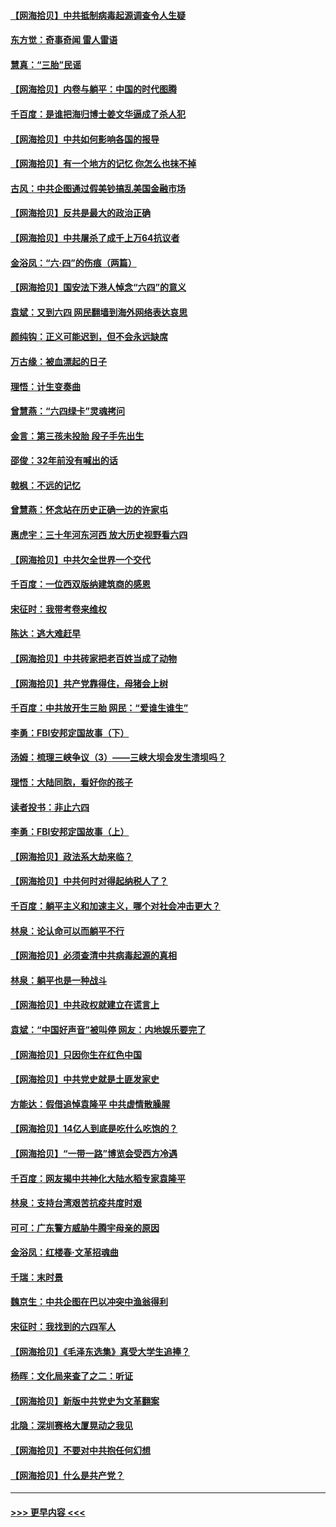 #### [【网海拾贝】中共抵制病毒起源调查令人生疑](../pages/nsc993/n13017785.md?t=06130952) 
#### [东方觉：奇事奇闻 雷人雷语](../pages/nsc993/n13017577.md?t=06130952) 
#### [慧真：“三胎”民谣](../pages/nsc993/n13017394.md?t=06130952) 
#### [【网海拾贝】内卷与躺平：中国的时代图腾](../pages/nsc993/n13016128.md?t=06130952) 
#### [千百度：是谁把海归博士姜文华逼成了杀人犯](../pages/nsc993/n13015218.md?t=06130952) 
#### [【网海拾贝】中共如何影响各国的报导](../pages/nsc993/n13012599.md?t=06130952) 
#### [【网海拾贝】有一个地方的记忆 你怎么也抹不掉](../pages/nsc993/n13009802.md?t=06130952) 
#### [古风：中共企图通过假美钞搞乱美国金融市场](../pages/nsc993/n13009626.md?t=06130952) 
#### [【网海拾贝】反共是最大的政治正确](../pages/nsc993/n13007051.md?t=06130952) 
#### [【网海拾贝】中共屠杀了成千上万64抗议者](../pages/nsc993/n13002713.md?t=06130952) 
#### [金浴凤：“六·四”的伤痕（两篇）](../pages/nsc993/n13001719.md?t=06130952) 
#### [【网海拾贝】国安法下港人悼念“六四”的意义](../pages/nsc993/n13001039.md?t=06130952) 
#### [袁斌：又到六四 网民翻墙到海外网络表达哀思](../pages/nsc993/n13000995.md?t=06130952) 
#### [颜纯钩：正义可能迟到，但不会永远缺席](../pages/nsc993/n13000920.md?t=06130952) 
#### [万古缘：被血漂起的日子](../pages/nsc993/n13000914.md?t=06130952) 
#### [理悟：计生变奏曲](../pages/nsc993/n13000414.md?t=06130952) 
#### [曾慧燕：“六四绿卡”灵魂拷问](../pages/nsc993/n13000277.md?t=06130952) 
#### [金言：第三孩未投胎 段子手先出生](../pages/nsc993/n13000215.md?t=06130952) 
#### [邵俊：32年前没有喊出的话](../pages/nsc993/n13000181.md?t=06130952) 
#### [戟枫：不远的记忆](../pages/nsc993/n13000121.md?t=06130952) 
#### [曾慧燕：怀念站在历史正确一边的许家屯](../pages/nsc993/n13000073.md?t=06130952) 
#### [惠虎宇：三十年河东河西 放大历史视野看六四](../pages/nsc993/n13000018.md?t=06130952) 
#### [【网海拾贝】中共欠全世界一个交代](../pages/nsc993/n12998706.md?t=06130952) 
#### [千百度：一位西双版纳建筑商的感恩](../pages/nsc993/n12998487.md?t=06130952) 
#### [宋征时：我带考卷来维权](../pages/nsc993/n12994088.md?t=06130952) 
#### [陈达：逃大难赶早](../pages/nsc993/n12993569.md?t=06130952) 
#### [【网海拾贝】中共砖家把老百姓当成了动物](../pages/nsc993/n12993483.md?t=06130952) 
#### [【网海拾贝】共产党靠得住，母猪会上树](../pages/nsc993/n12990730.md?t=06130952) 
#### [千百度：中共放开生三胎 网民：“爱谁生谁生”](../pages/nsc993/n12990644.md?t=06130952) 
#### [李勇：FBI安邦定国故事（下）](../pages/nsc993/n12987854.md?t=06130952) 
#### [汤姆：梳理三峡争议（3）——三峡大坝会发生溃坝吗？](../pages/nsc993/n12989806.md?t=06130952) 
#### [理悟：大陆同胞，看好你的孩子](../pages/nsc993/n12989778.md?t=06130952) 
#### [读者投书：非止六四](../pages/nsc993/n12989673.md?t=06130952) 
#### [李勇：FBI安邦定国故事（上）](../pages/nsc993/n12987749.md?t=06130952) 
#### [【网海拾贝】政法系大劫来临？](../pages/nsc993/n12987596.md?t=06130952) 
#### [【网海拾贝】中共何时对得起纳税人了？](../pages/nsc993/n12985578.md?t=06130952) 
#### [千百度：躺平主义和加速主义，哪个对社会冲击更大？](../pages/nsc993/n12985512.md?t=06130952) 
#### [林泉：论认命可以而躺平不行](../pages/nsc993/n12985505.md?t=06130952) 
#### [【网海拾贝】必须查清中共病毒起源的真相](../pages/nsc993/n12984276.md?t=06130952) 
#### [林泉：躺平也是一种战斗](../pages/nsc993/n12984194.md?t=06130952) 
#### [【网海拾贝】中共政权就建立在谎言上](../pages/nsc993/n12981880.md?t=06130952) 
#### [袁斌：“中国好声音”被叫停 网友：内地娱乐要完了](../pages/nsc993/n12981826.md?t=06130952) 
#### [【网海拾贝】只因你生在红色中国](../pages/nsc993/n12979096.md?t=06130952) 
#### [【网海拾贝】中共党史就是土匪发家史](../pages/nsc993/n12976478.md?t=06130952) 
#### [方能达：假借追悼袁隆平 中共虚情散臊腥](../pages/nsc993/n12976396.md?t=06130952) 
#### [【网海拾贝】14亿人到底是吃什么吃饱的？](../pages/nsc993/n12974125.md?t=06130952) 
#### [【网海拾贝】“一带一路”博览会受西方冷遇](../pages/nsc993/n12971787.md?t=06130952) 
#### [千百度：网友揭中共神化大陆水稻专家袁隆平](../pages/nsc993/n12971733.md?t=06130952) 
#### [林泉：支持台湾艰苦抗疫共度时艰](../pages/nsc993/n12971350.md?t=06130952) 
#### [可可：广东警方威胁牛腾宇母亲的原因](../pages/nsc993/n12971100.md?t=06130952) 
#### [金浴凤：红楼春·文革招魂曲](../pages/nsc993/n12970354.md?t=06130952) 
#### [千瑞：末时景](../pages/nsc993/n12970337.md?t=06130952) 
#### [魏京生：中共企图在巴以冲突中渔翁得利](../pages/nsc993/n12970286.md?t=06130952) 
#### [宋征时：我找到的六四军人](../pages/nsc993/n12970213.md?t=06130952) 
#### [【网海拾贝】《毛泽东选集》真受大学生追捧？](../pages/nsc993/n12968779.md?t=06130952) 
#### [杨晖：文化局来查了之二：听证](../pages/nsc993/n12966528.md?t=06130952) 
#### [【网海拾贝】新版中共党史为文革翻案](../pages/nsc993/n12967526.md?t=06130952) 
#### [北隐：深圳赛格大厦晃动之我见](../pages/nsc993/n12967393.md?t=06130952) 
#### [【网海拾贝】不要对中共抱任何幻想](../pages/nsc993/n12965222.md?t=06130952) 
#### [【网海拾贝】什么是共产党？](../pages/nsc993/n12962781.md?t=06130952) 

----
#### [ >>> 更早内容 <<< ](../indexes/nsc993-earlier.md)

